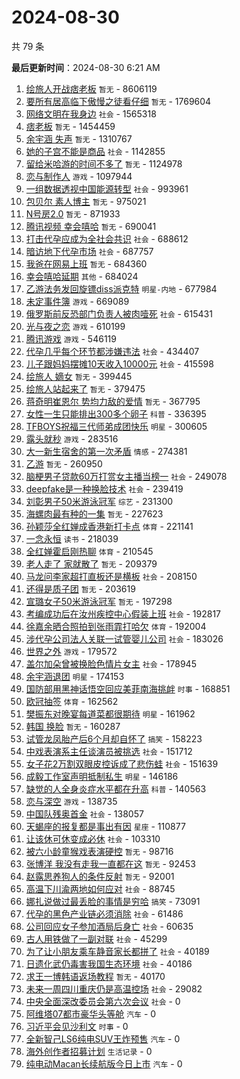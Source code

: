# 2024-08-30

共 79 条


<!-- BEGIN -->

**最后更新时间**：2024-08-30 6:21 AM
1. [绘旅人开战痞老板](https://m.weibo.cn/search?containerid=100103type%3D1%26t%3D10%26q%3D%E7%BB%98%E6%97%85%E4%BA%BA%E5%BC%80%E6%88%98%E7%97%9E%E8%80%81%E6%9D%BF&stream_entry_id=31&isnewpage=1&extparam=seat%3D1%26stream_entry_id%3D31%26pos%3D0%26realpos%3D1%26band_rank%3D1%26lcate%3D5001%26filter_type%3Drealtimehot%26dgr%3D0%26c_type%3D31%26flag%3D4%26q%3D%25E7%25BB%2598%25E6%2597%2585%25E4%25BA%25BA%25E5%25BC%2580%25E6%2588%2598%25E7%2597%259E%25E8%2580%2581%25E6%259D%25BF%26cate%3D5001%26display_time%3D1724948842%26pre_seqid%3D172494884241402664945) `暂无` - 8606119
2. [要所有居高临下傲慢之徒看仔细](https://m.weibo.cn/search?containerid=100103type%3D1%26t%3D10%26q%3D%E8%A6%81%E6%89%80%E6%9C%89%E5%B1%85%E9%AB%98%E4%B8%B4%E4%B8%8B%E5%82%B2%E6%85%A2%E4%B9%8B%E5%BE%92%E7%9C%8B%E4%BB%94%E7%BB%86&stream_entry_id=31&isnewpage=1&extparam=seat%3D1%26stream_entry_id%3D31%26pos%3D1%26realpos%3D2%26band_rank%3D2%26lcate%3D5001%26filter_type%3Drealtimehot%26dgr%3D0%26c_type%3D31%26flag%3D16%26q%3D%25E8%25A6%2581%25E6%2589%2580%25E6%259C%2589%25E5%25B1%2585%25E9%25AB%2598%25E4%25B8%25B4%25E4%25B8%258B%25E5%2582%25B2%25E6%2585%25A2%25E4%25B9%258B%25E5%25BE%2592%25E7%259C%258B%25E4%25BB%2594%25E7%25BB%2586%26cate%3D5001%26display_time%3D1724948842%26pre_seqid%3D172494884241402664945) `暂无` - 1769604
3. [网络文明在我身边](https://m.weibo.cn/search?containerid=100103type%3D1%26t%3D10%26q%3D%23%E7%BD%91%E7%BB%9C%E6%96%87%E6%98%8E%E5%9C%A8%E6%88%91%E8%BA%AB%E8%BE%B9%23&stream_entry_id=31&isnewpage=1&extparam=seat%3D1%26stream_entry_id%3D31%26pos%3D2%26realpos%3D3%26band_rank%3D3%26lcate%3D5001%26filter_type%3Drealtimehot%26dgr%3D0%26c_type%3D31%26flag%3D0%26q%3D%2523%25E7%25BD%2591%25E7%25BB%259C%25E6%2596%2587%25E6%2598%258E%25E5%259C%25A8%25E6%2588%2591%25E8%25BA%25AB%25E8%25BE%25B9%2523%26cate%3D5001%26display_time%3D1724948842%26pre_seqid%3D172494884241402664945) `社会` - 1565318
4. [痞老板](https://m.weibo.cn/search?containerid=100103type%3D1%26t%3D10%26q%3D%E7%97%9E%E8%80%81%E6%9D%BF&stream_entry_id=31&isnewpage=1&extparam=seat%3D1%26stream_entry_id%3D31%26pos%3D3%26realpos%3D4%26band_rank%3D4%26lcate%3D5001%26filter_type%3Drealtimehot%26dgr%3D0%26c_type%3D31%26flag%3D16%26q%3D%25E7%2597%259E%25E8%2580%2581%25E6%259D%25BF%26cate%3D5001%26display_time%3D1724948842%26pre_seqid%3D172494884241402664945) `暂无` - 1454459
5. [余宇涵 失声](https://m.weibo.cn/search?containerid=100103type%3D1%26t%3D10%26q%3D%E4%BD%99%E5%AE%87%E6%B6%B5+%E5%A4%B1%E5%A3%B0&stream_entry_id=31&isnewpage=1&extparam=seat%3D1%26stream_entry_id%3D31%26pos%3D4%26realpos%3D5%26band_rank%3D5%26lcate%3D5001%26filter_type%3Drealtimehot%26dgr%3D0%26c_type%3D31%26flag%3D1%26q%3D%25E4%25BD%2599%25E5%25AE%2587%25E6%25B6%25B5%2520%25E5%25A4%25B1%25E5%25A3%25B0%26cate%3D5001%26display_time%3D1724948842%26pre_seqid%3D172494884241402664945) `暂无` - 1310767
6. [她的子宫不能是商品](https://m.weibo.cn/search?containerid=100103type%3D1%26t%3D10%26q%3D%23%E5%A5%B9%E7%9A%84%E5%AD%90%E5%AE%AB%E4%B8%8D%E8%83%BD%E6%98%AF%E5%95%86%E5%93%81%23&stream_entry_id=31&isnewpage=1&extparam=seat%3D1%26stream_entry_id%3D31%26pos%3D5%26realpos%3D6%26band_rank%3D6%26lcate%3D5001%26filter_type%3Drealtimehot%26dgr%3D0%26c_type%3D31%26flag%3D1%26q%3D%2523%25E5%25A5%25B9%25E7%259A%2584%25E5%25AD%2590%25E5%25AE%25AB%25E4%25B8%258D%25E8%2583%25BD%25E6%2598%25AF%25E5%2595%2586%25E5%2593%2581%2523%26cate%3D5001%26display_time%3D1724948842%26pre_seqid%3D172494884241402664945) `社会` - 1142855
7. [留给米哈游的时间不多了](https://m.weibo.cn/search?containerid=100103type%3D1%26t%3D10%26q%3D%E7%95%99%E7%BB%99%E7%B1%B3%E5%93%88%E6%B8%B8%E7%9A%84%E6%97%B6%E9%97%B4%E4%B8%8D%E5%A4%9A%E4%BA%86&stream_entry_id=31&isnewpage=1&extparam=seat%3D1%26stream_entry_id%3D31%26pos%3D12%26realpos%3D12%26band_rank%3D12%26lcate%3D5001%26filter_type%3Drealtimehot%26dgr%3D0%26c_type%3D31%26flag%3D1%26q%3D%25E7%2595%2599%25E7%25BB%2599%25E7%25B1%25B3%25E5%2593%2588%25E6%25B8%25B8%25E7%259A%2584%25E6%2597%25B6%25E9%2597%25B4%25E4%25B8%258D%25E5%25A4%259A%25E4%25BA%2586%26cate%3D5001%26display_time%3D1724948842%26pre_seqid%3D172494884241402664945) `暂无` - 1124978
8. [恋与制作人](https://m.weibo.cn/search?containerid=100103type%3D1%26t%3D10%26q%3D%E6%81%8B%E4%B8%8E%E5%88%B6%E4%BD%9C%E4%BA%BA&stream_entry_id=31&isnewpage=1&extparam=seat%3D1%26stream_entry_id%3D31%26pos%3D7%26realpos%3D7%26band_rank%3D7%26lcate%3D5001%26filter_type%3Drealtimehot%26dgr%3D0%26c_type%3D31%26flag%3D0%26q%3D%25E6%2581%258B%25E4%25B8%258E%25E5%2588%25B6%25E4%25BD%259C%25E4%25BA%25BA%26cate%3D5001%26display_time%3D1724948842%26pre_seqid%3D172494884241402664945) `游戏` - 1097944
9. [一组数据透视中国能源转型](https://m.weibo.cn/search?containerid=100103type%3D1%26t%3D10%26q%3D%23%E4%B8%80%E7%BB%84%E6%95%B0%E6%8D%AE%E9%80%8F%E8%A7%86%E4%B8%AD%E5%9B%BD%E8%83%BD%E6%BA%90%E8%BD%AC%E5%9E%8B%23&stream_entry_id=31&isnewpage=1&extparam=seat%3D1%26pos%3D2%26dgr%3D0%26q%3D%2523%25E4%25B8%2580%25E7%25BB%2584%25E6%2595%25B0%25E6%258D%25AE%25E9%2580%258F%25E8%25A7%2586%25E4%25B8%25AD%25E5%259B%25BD%25E8%2583%25BD%25E6%25BA%2590%25E8%25BD%25AC%25E5%259E%258B%2523%26flag%3D0%26stream_entry_id%3D31%26band_rank%3D3%26cate%3D5001%26realpos%3D3%26lcate%3D5001%26c_type%3D31%26filter_type%3Drealtimehot%26display_time%3D1724951945%26pre_seqid%3D17249519450780065927) `社会` - 993961
10. [包贝尔 素人博主](https://m.weibo.cn/search?containerid=100103type%3D1%26t%3D10%26q%3D%E5%8C%85%E8%B4%9D%E5%B0%94+%E7%B4%A0%E4%BA%BA%E5%8D%9A%E4%B8%BB&stream_entry_id=31&isnewpage=1&extparam=seat%3D1%26stream_entry_id%3D31%26pos%3D8%26realpos%3D8%26band_rank%3D8%26lcate%3D5001%26filter_type%3Drealtimehot%26dgr%3D0%26c_type%3D31%26flag%3D1%26q%3D%25E5%258C%2585%25E8%25B4%259D%25E5%25B0%2594%2520%25E7%25B4%25A0%25E4%25BA%25BA%25E5%258D%259A%25E4%25B8%25BB%26cate%3D5001%26display_time%3D1724948842%26pre_seqid%3D172494884241402664945) `暂无` - 975021
11. [N号房2.0](https://m.weibo.cn/search?containerid=100103type%3D1%26t%3D10%26q%3DN%E5%8F%B7%E6%88%BF2.0&stream_entry_id=31&isnewpage=1&extparam=seat%3D1%26stream_entry_id%3D31%26pos%3D26%26realpos%3D26%26band_rank%3D26%26lcate%3D5001%26filter_type%3Drealtimehot%26dgr%3D0%26c_type%3D31%26flag%3D1%26q%3DN%25E5%258F%25B7%25E6%2588%25BF2.0%26cate%3D5001%26display_time%3D1724948842%26pre_seqid%3D172494884241402664945) `暂无` - 871933
12. [腾讯视频 幸会嘻哈](https://m.weibo.cn/search?containerid=100103type%3D1%26t%3D10%26q%3D%E8%85%BE%E8%AE%AF%E8%A7%86%E9%A2%91+%E5%B9%B8%E4%BC%9A%E5%98%BB%E5%93%88&stream_entry_id=31&isnewpage=1&extparam=seat%3D1%26stream_entry_id%3D31%26pos%3D9%26realpos%3D9%26band_rank%3D9%26lcate%3D5001%26filter_type%3Drealtimehot%26dgr%3D0%26c_type%3D31%26flag%3D1%26q%3D%25E8%2585%25BE%25E8%25AE%25AF%25E8%25A7%2586%25E9%25A2%2591%2520%25E5%25B9%25B8%25E4%25BC%259A%25E5%2598%25BB%25E5%2593%2588%26cate%3D5001%26display_time%3D1724948842%26pre_seqid%3D172494884241402664945) `暂无` - 690041
13. [打击代孕应成为全社会共识](https://m.weibo.cn/search?containerid=100103type%3D1%26t%3D10%26q%3D%23%E6%89%93%E5%87%BB%E4%BB%A3%E5%AD%95%E5%BA%94%E6%88%90%E4%B8%BA%E5%85%A8%E7%A4%BE%E4%BC%9A%E5%85%B1%E8%AF%86%23&stream_entry_id=31&isnewpage=1&extparam=seat%3D1%26stream_entry_id%3D31%26pos%3D10%26realpos%3D10%26band_rank%3D10%26lcate%3D5001%26filter_type%3Drealtimehot%26dgr%3D0%26c_type%3D31%26flag%3D1%26q%3D%2523%25E6%2589%2593%25E5%2587%25BB%25E4%25BB%25A3%25E5%25AD%2595%25E5%25BA%2594%25E6%2588%2590%25E4%25B8%25BA%25E5%2585%25A8%25E7%25A4%25BE%25E4%25BC%259A%25E5%2585%25B1%25E8%25AF%2586%2523%26cate%3D5001%26display_time%3D1724948842%26pre_seqid%3D172494884241402664945) `社会` - 688612
14. [暗访地下代孕市场](https://m.weibo.cn/search?containerid=100103type%3D1%26t%3D10%26q%3D%23%E6%9A%97%E8%AE%BF%E5%9C%B0%E4%B8%8B%E4%BB%A3%E5%AD%95%E5%B8%82%E5%9C%BA%23&stream_entry_id=31&isnewpage=1&extparam=seat%3D1%26stream_entry_id%3D31%26pos%3D11%26realpos%3D11%26band_rank%3D11%26lcate%3D5001%26filter_type%3Drealtimehot%26dgr%3D0%26c_type%3D31%26flag%3D2%26q%3D%2523%25E6%259A%2597%25E8%25AE%25BF%25E5%259C%25B0%25E4%25B8%258B%25E4%25BB%25A3%25E5%25AD%2595%25E5%25B8%2582%25E5%259C%25BA%2523%26cate%3D5001%26display_time%3D1724948842%26pre_seqid%3D172494884241402664945) `社会` - 687757
15. [我爸在网易上班](https://m.weibo.cn/search?containerid=100103type%3D1%26t%3D10%26q%3D%E6%88%91%E7%88%B8%E5%9C%A8%E7%BD%91%E6%98%93%E4%B8%8A%E7%8F%AD&stream_entry_id=31&isnewpage=1&extparam=seat%3D1%26stream_entry_id%3D31%26pos%3D13%26realpos%3D13%26band_rank%3D13%26lcate%3D5001%26filter_type%3Drealtimehot%26dgr%3D0%26c_type%3D31%26flag%3D2%26q%3D%25E6%2588%2591%25E7%2588%25B8%25E5%259C%25A8%25E7%25BD%2591%25E6%2598%2593%25E4%25B8%258A%25E7%258F%25AD%26cate%3D5001%26display_time%3D1724948842%26pre_seqid%3D172494884241402664945) `暂无` - 684360
16. [幸会嘻哈延期](https://m.weibo.cn/search?containerid=100103type%3D1%26t%3D10%26q%3D%23%E5%B9%B8%E4%BC%9A%E5%98%BB%E5%93%88%E5%BB%B6%E6%9C%9F%23&stream_entry_id=31&isnewpage=1&extparam=seat%3D1%26stream_entry_id%3D31%26pos%3D14%26realpos%3D14%26band_rank%3D14%26lcate%3D5001%26filter_type%3Drealtimehot%26dgr%3D0%26c_type%3D31%26flag%3D0%26q%3D%2523%25E5%25B9%25B8%25E4%25BC%259A%25E5%2598%25BB%25E5%2593%2588%25E5%25BB%25B6%25E6%259C%259F%2523%26cate%3D5001%26display_time%3D1724948842%26pre_seqid%3D172494884241402664945) `其他` - 684024
17. [乙游法务发回旋镖diss派克特](https://m.weibo.cn/search?containerid=100103type%3D1%26t%3D10%26q%3D%23%E4%B9%99%E6%B8%B8%E6%B3%95%E5%8A%A1%E5%8F%91%E5%9B%9E%E6%97%8B%E9%95%96diss%E6%B4%BE%E5%85%8B%E7%89%B9%23&stream_entry_id=31&isnewpage=1&extparam=seat%3D1%26stream_entry_id%3D31%26pos%3D15%26realpos%3D15%26band_rank%3D15%26lcate%3D5001%26filter_type%3Drealtimehot%26dgr%3D0%26c_type%3D31%26flag%3D0%26q%3D%2523%25E4%25B9%2599%25E6%25B8%25B8%25E6%25B3%2595%25E5%258A%25A1%25E5%258F%2591%25E5%259B%259E%25E6%2597%258B%25E9%2595%2596diss%25E6%25B4%25BE%25E5%2585%258B%25E7%2589%25B9%2523%26cate%3D5001%26display_time%3D1724948842%26pre_seqid%3D172494884241402664945) `明星-内地` - 677984
18. [未定事件簿](https://m.weibo.cn/search?containerid=100103type%3D1%26t%3D10%26q%3D%E6%9C%AA%E5%AE%9A%E4%BA%8B%E4%BB%B6%E7%B0%BF&stream_entry_id=31&isnewpage=1&extparam=seat%3D1%26stream_entry_id%3D31%26pos%3D16%26realpos%3D16%26band_rank%3D16%26lcate%3D5001%26filter_type%3Drealtimehot%26dgr%3D0%26c_type%3D31%26flag%3D2%26q%3D%25E6%259C%25AA%25E5%25AE%259A%25E4%25BA%258B%25E4%25BB%25B6%25E7%25B0%25BF%26cate%3D5001%26display_time%3D1724948842%26pre_seqid%3D172494884241402664945) `游戏` - 669089
19. [俄罗斯前反恐部门负责人被肉噎死](https://m.weibo.cn/search?containerid=100103type%3D1%26t%3D10%26q%3D%23%E4%BF%84%E7%BD%97%E6%96%AF%E5%89%8D%E5%8F%8D%E6%81%90%E9%83%A8%E9%97%A8%E8%B4%9F%E8%B4%A3%E4%BA%BA%E8%A2%AB%E8%82%89%E5%99%8E%E6%AD%BB%23&stream_entry_id=31&isnewpage=1&extparam=seat%3D1%26stream_entry_id%3D31%26pos%3D17%26realpos%3D17%26band_rank%3D17%26lcate%3D5001%26filter_type%3Drealtimehot%26dgr%3D0%26c_type%3D31%26flag%3D0%26q%3D%2523%25E4%25BF%2584%25E7%25BD%2597%25E6%2596%25AF%25E5%2589%258D%25E5%258F%258D%25E6%2581%2590%25E9%2583%25A8%25E9%2597%25A8%25E8%25B4%259F%25E8%25B4%25A3%25E4%25BA%25BA%25E8%25A2%25AB%25E8%2582%2589%25E5%2599%258E%25E6%25AD%25BB%2523%26cate%3D5001%26display_time%3D1724948842%26pre_seqid%3D172494884241402664945) `社会` - 615431
20. [光与夜之恋](https://m.weibo.cn/search?containerid=100103type%3D1%26t%3D10%26q%3D%23%E5%85%89%E4%B8%8E%E5%A4%9C%E4%B9%8B%E6%81%8B%23&stream_entry_id=31&isnewpage=1&extparam=seat%3D1%26stream_entry_id%3D31%26pos%3D18%26realpos%3D18%26band_rank%3D18%26lcate%3D5001%26filter_type%3Drealtimehot%26dgr%3D0%26c_type%3D31%26flag%3D0%26q%3D%2523%25E5%2585%2589%25E4%25B8%258E%25E5%25A4%259C%25E4%25B9%258B%25E6%2581%258B%2523%26cate%3D5001%26display_time%3D1724948842%26pre_seqid%3D172494884241402664945) `游戏` - 610199
21. [腾讯游戏](https://m.weibo.cn/search?containerid=100103type%3D1%26t%3D10%26q%3D%E8%85%BE%E8%AE%AF%E6%B8%B8%E6%88%8F&stream_entry_id=31&isnewpage=1&extparam=seat%3D1%26stream_entry_id%3D31%26pos%3D19%26realpos%3D19%26band_rank%3D19%26lcate%3D5001%26filter_type%3Drealtimehot%26dgr%3D0%26c_type%3D31%26flag%3D0%26q%3D%25E8%2585%25BE%25E8%25AE%25AF%25E6%25B8%25B8%25E6%2588%258F%26cate%3D5001%26display_time%3D1724948842%26pre_seqid%3D172494884241402664945) `游戏` - 546119
22. [代孕几乎每个环节都涉嫌违法](https://m.weibo.cn/search?containerid=100103type%3D1%26t%3D10%26q%3D%23%E4%BB%A3%E5%AD%95%E5%87%A0%E4%B9%8E%E6%AF%8F%E4%B8%AA%E7%8E%AF%E8%8A%82%E9%83%BD%E6%B6%89%E5%AB%8C%E8%BF%9D%E6%B3%95%23&stream_entry_id=31&isnewpage=1&extparam=seat%3D1%26pos%3D9%26dgr%3D0%26q%3D%2523%25E4%25BB%25A3%25E5%25AD%2595%25E5%2587%25A0%25E4%25B9%258E%25E6%25AF%258F%25E4%25B8%25AA%25E7%258E%25AF%25E8%258A%2582%25E9%2583%25BD%25E6%25B6%2589%25E5%25AB%258C%25E8%25BF%259D%25E6%25B3%2595%2523%26flag%3D1%26stream_entry_id%3D31%26band_rank%3D10%26cate%3D5001%26realpos%3D10%26lcate%3D5001%26c_type%3D31%26filter_type%3Drealtimehot%26display_time%3D1724951945%26pre_seqid%3D17249519450780065927) `社会` - 434407
23. [儿子跟妈妈摆摊10天收入10000元](https://m.weibo.cn/search?containerid=100103type%3D1%26t%3D10%26q%3D%23%E5%84%BF%E5%AD%90%E8%B7%9F%E5%A6%88%E5%A6%88%E6%91%86%E6%91%8A10%E5%A4%A9%E6%94%B6%E5%85%A510000%E5%85%83%23&stream_entry_id=31&isnewpage=1&extparam=seat%3D1%26stream_entry_id%3D31%26pos%3D20%26realpos%3D20%26band_rank%3D20%26lcate%3D5001%26filter_type%3Drealtimehot%26dgr%3D0%26c_type%3D31%26flag%3D0%26q%3D%2523%25E5%2584%25BF%25E5%25AD%2590%25E8%25B7%259F%25E5%25A6%2588%25E5%25A6%2588%25E6%2591%2586%25E6%2591%258A10%25E5%25A4%25A9%25E6%2594%25B6%25E5%2585%25A510000%25E5%2585%2583%2523%26cate%3D5001%26display_time%3D1724948842%26pre_seqid%3D172494884241402664945) `社会` - 415598
24. [绘旅人 嫡女](https://m.weibo.cn/search?containerid=100103type%3D1%26t%3D10%26q%3D%E7%BB%98%E6%97%85%E4%BA%BA+%E5%AB%A1%E5%A5%B3&stream_entry_id=31&isnewpage=1&extparam=seat%3D1%26stream_entry_id%3D31%26pos%3D21%26realpos%3D21%26band_rank%3D21%26lcate%3D5001%26filter_type%3Drealtimehot%26dgr%3D0%26c_type%3D31%26flag%3D0%26q%3D%25E7%25BB%2598%25E6%2597%2585%25E4%25BA%25BA%2520%25E5%25AB%25A1%25E5%25A5%25B3%26cate%3D5001%26display_time%3D1724948842%26pre_seqid%3D172494884241402664945) `暂无` - 399445
25. [绘旅人站起来了](https://m.weibo.cn/search?containerid=100103type%3D1%26t%3D10%26q%3D%E7%BB%98%E6%97%85%E4%BA%BA%E7%AB%99%E8%B5%B7%E6%9D%A5%E4%BA%86&stream_entry_id=31&isnewpage=1&extparam=seat%3D1%26stream_entry_id%3D31%26pos%3D22%26realpos%3D22%26band_rank%3D22%26lcate%3D5001%26filter_type%3Drealtimehot%26dgr%3D0%26c_type%3D31%26flag%3D0%26q%3D%25E7%25BB%2598%25E6%2597%2585%25E4%25BA%25BA%25E7%25AB%2599%25E8%25B5%25B7%25E6%259D%25A5%25E4%25BA%2586%26cate%3D5001%26display_time%3D1724948842%26pre_seqid%3D172494884241402664945) `暂无` - 379475
26. [蒋奇明崔恩尔 势均力敌的爱情](https://m.weibo.cn/search?containerid=100103type%3D1%26t%3D10%26q%3D%E8%92%8B%E5%A5%87%E6%98%8E%E5%B4%94%E6%81%A9%E5%B0%94+%E5%8A%BF%E5%9D%87%E5%8A%9B%E6%95%8C%E7%9A%84%E7%88%B1%E6%83%85&stream_entry_id=31&isnewpage=1&extparam=seat%3D1%26stream_entry_id%3D31%26pos%3D23%26realpos%3D23%26band_rank%3D23%26lcate%3D5001%26filter_type%3Drealtimehot%26dgr%3D0%26c_type%3D31%26flag%3D0%26q%3D%25E8%2592%258B%25E5%25A5%2587%25E6%2598%258E%25E5%25B4%2594%25E6%2581%25A9%25E5%25B0%2594%2520%25E5%258A%25BF%25E5%259D%2587%25E5%258A%259B%25E6%2595%258C%25E7%259A%2584%25E7%2588%25B1%25E6%2583%2585%26cate%3D5001%26display_time%3D1724948842%26pre_seqid%3D172494884241402664945) `暂无` - 367795
27. [女性一生只能排出300多个卵子](https://m.weibo.cn/search?containerid=100103type%3D1%26t%3D10%26q%3D%23%E5%A5%B3%E6%80%A7%E4%B8%80%E7%94%9F%E5%8F%AA%E8%83%BD%E6%8E%92%E5%87%BA300%E5%A4%9A%E4%B8%AA%E5%8D%B5%E5%AD%90%23&stream_entry_id=31&isnewpage=1&extparam=seat%3D1%26stream_entry_id%3D31%26pos%3D24%26realpos%3D24%26band_rank%3D24%26lcate%3D5001%26filter_type%3Drealtimehot%26dgr%3D0%26c_type%3D31%26flag%3D0%26q%3D%2523%25E5%25A5%25B3%25E6%2580%25A7%25E4%25B8%2580%25E7%2594%259F%25E5%258F%25AA%25E8%2583%25BD%25E6%258E%2592%25E5%2587%25BA300%25E5%25A4%259A%25E4%25B8%25AA%25E5%258D%25B5%25E5%25AD%2590%2523%26cate%3D5001%26display_time%3D1724948842%26pre_seqid%3D172494884241402664945) `科普` - 336395
28. [TFBOYS祝福三代师弟成团快乐](https://m.weibo.cn/search?containerid=100103type%3D1%26t%3D10%26q%3D%23TFBOYS%E7%A5%9D%E7%A6%8F%E4%B8%89%E4%BB%A3%E5%B8%88%E5%BC%9F%E6%88%90%E5%9B%A2%E5%BF%AB%E4%B9%90%23&stream_entry_id=31&isnewpage=1&extparam=seat%3D1%26stream_entry_id%3D31%26pos%3D25%26realpos%3D25%26band_rank%3D25%26lcate%3D5001%26filter_type%3Drealtimehot%26dgr%3D0%26c_type%3D31%26flag%3D1%26q%3D%2523TFBOYS%25E7%25A5%259D%25E7%25A6%258F%25E4%25B8%2589%25E4%25BB%25A3%25E5%25B8%2588%25E5%25BC%259F%25E6%2588%2590%25E5%259B%25A2%25E5%25BF%25AB%25E4%25B9%2590%2523%26cate%3D5001%26display_time%3D1724948842%26pre_seqid%3D172494884241402664945) `明星` - 300605
29. [露头就秒](https://m.weibo.cn/search?containerid=100103type%3D1%26t%3D10%26q%3D%E9%9C%B2%E5%A4%B4%E5%B0%B1%E7%A7%92&stream_entry_id=31&isnewpage=1&extparam=seat%3D1%26cate%3D5001%26realpos%3D23%26flag%3D1%26stream_entry_id%3D31%26band_rank%3D23%26pos%3D23%26q%3D%25E9%259C%25B2%25E5%25A4%25B4%25E5%25B0%25B1%25E7%25A7%2592%26dgr%3D0%26filter_type%3Drealtimehot%26c_type%3D31%26lcate%3D5001%26display_time%3D1724956155%26pre_seqid%3D17249561558970775767) `游戏` - 283516
30. [大一新生宿舍的第一次矛盾](https://m.weibo.cn/search?containerid=100103type%3D1%26t%3D10%26q%3D%23%E5%A4%A7%E4%B8%80%E6%96%B0%E7%94%9F%E5%AE%BF%E8%88%8D%E7%9A%84%E7%AC%AC%E4%B8%80%E6%AC%A1%E7%9F%9B%E7%9B%BE%23&stream_entry_id=31&isnewpage=1&extparam=seat%3D1%26stream_entry_id%3D31%26pos%3D27%26realpos%3D27%26band_rank%3D27%26lcate%3D5001%26filter_type%3Drealtimehot%26dgr%3D0%26c_type%3D31%26flag%3D1%26q%3D%2523%25E5%25A4%25A7%25E4%25B8%2580%25E6%2596%25B0%25E7%2594%259F%25E5%25AE%25BF%25E8%2588%258D%25E7%259A%2584%25E7%25AC%25AC%25E4%25B8%2580%25E6%25AC%25A1%25E7%259F%259B%25E7%259B%25BE%2523%26cate%3D5001%26display_time%3D1724948842%26pre_seqid%3D172494884241402664945) `情感` - 274381
31. [乙游](https://m.weibo.cn/search?containerid=100103type%3D1%26t%3D10%26q%3D%E4%B9%99%E6%B8%B8&stream_entry_id=31&isnewpage=1&extparam=seat%3D1%26stream_entry_id%3D31%26pos%3D28%26realpos%3D28%26band_rank%3D28%26lcate%3D5001%26filter_type%3Drealtimehot%26dgr%3D0%26c_type%3D31%26flag%3D0%26q%3D%25E4%25B9%2599%25E6%25B8%25B8%26cate%3D5001%26display_time%3D1724948842%26pre_seqid%3D172494884241402664945) `暂无` - 260950
32. [脑梗男子贷款60万打赏女主播当榜一](https://m.weibo.cn/search?containerid=100103type%3D1%26t%3D10%26q%3D%23%E8%84%91%E6%A2%97%E7%94%B7%E5%AD%90%E8%B4%B7%E6%AC%BE60%E4%B8%87%E6%89%93%E8%B5%8F%E5%A5%B3%E4%B8%BB%E6%92%AD%E5%BD%93%E6%A6%9C%E4%B8%80%23&stream_entry_id=31&isnewpage=1&extparam=seat%3D1%26stream_entry_id%3D31%26pos%3D29%26realpos%3D29%26band_rank%3D29%26lcate%3D5001%26filter_type%3Drealtimehot%26dgr%3D0%26c_type%3D31%26flag%3D0%26q%3D%2523%25E8%2584%2591%25E6%25A2%2597%25E7%2594%25B7%25E5%25AD%2590%25E8%25B4%25B7%25E6%25AC%25BE60%25E4%25B8%2587%25E6%2589%2593%25E8%25B5%258F%25E5%25A5%25B3%25E4%25B8%25BB%25E6%2592%25AD%25E5%25BD%2593%25E6%25A6%259C%25E4%25B8%2580%2523%26cate%3D5001%26display_time%3D1724948842%26pre_seqid%3D172494884241402664945) `社会` - 249078
33. [deepfake是一种换脸技术](https://m.weibo.cn/search?containerid=100103type%3D1%26t%3D10%26q%3D%23deepfake%E6%98%AF%E4%B8%80%E7%A7%8D%E6%8D%A2%E8%84%B8%E6%8A%80%E6%9C%AF%23&stream_entry_id=31&isnewpage=1&extparam=seat%3D1%26cate%3D5001%26realpos%3D10%26flag%3D1%26stream_entry_id%3D31%26band_rank%3D10%26pos%3D10%26q%3D%2523deepfake%25E6%2598%25AF%25E4%25B8%2580%25E7%25A7%258D%25E6%258D%25A2%25E8%2584%25B8%25E6%258A%2580%25E6%259C%25AF%2523%26dgr%3D0%26filter_type%3Drealtimehot%26c_type%3D31%26lcate%3D5001%26display_time%3D1724956155%26pre_seqid%3D17249561558970775767) `社会` - 239419
34. [刘彰男子50米游泳冠军](https://m.weibo.cn/search?containerid=100103type%3D1%26t%3D10%26q%3D%23%E5%88%98%E5%BD%B0%E7%94%B7%E5%AD%9050%E7%B1%B3%E6%B8%B8%E6%B3%B3%E5%86%A0%E5%86%9B%23&stream_entry_id=31&isnewpage=1&extparam=seat%3D1%26stream_entry_id%3D31%26pos%3D30%26realpos%3D30%26band_rank%3D30%26lcate%3D5001%26filter_type%3Drealtimehot%26dgr%3D0%26c_type%3D31%26flag%3D1%26q%3D%2523%25E5%2588%2598%25E5%25BD%25B0%25E7%2594%25B7%25E5%25AD%259050%25E7%25B1%25B3%25E6%25B8%25B8%25E6%25B3%25B3%25E5%2586%25A0%25E5%2586%259B%2523%26cate%3D5001%26display_time%3D1724948842%26pre_seqid%3D172494884241402664945) `综艺` - 231300
35. [海螺肉最有种的一集](https://m.weibo.cn/search?containerid=100103type%3D1%26t%3D10%26q%3D%E6%B5%B7%E8%9E%BA%E8%82%89%E6%9C%80%E6%9C%89%E7%A7%8D%E7%9A%84%E4%B8%80%E9%9B%86&stream_entry_id=31&isnewpage=1&extparam=seat%3D1%26stream_entry_id%3D31%26pos%3D31%26realpos%3D31%26band_rank%3D31%26lcate%3D5001%26filter_type%3Drealtimehot%26dgr%3D0%26c_type%3D31%26flag%3D0%26q%3D%25E6%25B5%25B7%25E8%259E%25BA%25E8%2582%2589%25E6%259C%2580%25E6%259C%2589%25E7%25A7%258D%25E7%259A%2584%25E4%25B8%2580%25E9%259B%2586%26cate%3D5001%26display_time%3D1724948842%26pre_seqid%3D172494884241402664945) `暂无` - 227623
36. [孙颖莎全红婵成香港新打卡点](https://m.weibo.cn/search?containerid=100103type%3D1%26t%3D10%26q%3D%23%E5%AD%99%E9%A2%96%E8%8E%8E%E5%85%A8%E7%BA%A2%E5%A9%B5%E6%88%90%E9%A6%99%E6%B8%AF%E6%96%B0%E6%89%93%E5%8D%A1%E7%82%B9%23&stream_entry_id=31&isnewpage=1&extparam=seat%3D1%26stream_entry_id%3D31%26pos%3D32%26realpos%3D32%26band_rank%3D32%26lcate%3D5001%26filter_type%3Drealtimehot%26dgr%3D0%26c_type%3D31%26flag%3D0%26q%3D%2523%25E5%25AD%2599%25E9%25A2%2596%25E8%258E%258E%25E5%2585%25A8%25E7%25BA%25A2%25E5%25A9%25B5%25E6%2588%2590%25E9%25A6%2599%25E6%25B8%25AF%25E6%2596%25B0%25E6%2589%2593%25E5%258D%25A1%25E7%2582%25B9%2523%26cate%3D5001%26display_time%3D1724948842%26pre_seqid%3D172494884241402664945) `体育` - 221141
37. [一念永恒](https://m.weibo.cn/search?containerid=100103type%3D1%26t%3D10%26q%3D%E4%B8%80%E5%BF%B5%E6%B0%B8%E6%81%92&stream_entry_id=31&isnewpage=1&extparam=seat%3D1%26stream_entry_id%3D31%26pos%3D33%26realpos%3D33%26band_rank%3D33%26lcate%3D5001%26filter_type%3Drealtimehot%26dgr%3D0%26c_type%3D31%26flag%3D1%26q%3D%25E4%25B8%2580%25E5%25BF%25B5%25E6%25B0%25B8%25E6%2581%2592%26cate%3D5001%26display_time%3D1724948842%26pre_seqid%3D172494884241402664945) `读书` - 218039
38. [全红婵霍启刚热聊](https://m.weibo.cn/search?containerid=100103type%3D1%26t%3D10%26q%3D%23%E5%85%A8%E7%BA%A2%E5%A9%B5%E9%9C%8D%E5%90%AF%E5%88%9A%E7%83%AD%E8%81%8A%23&stream_entry_id=31&isnewpage=1&extparam=seat%3D1%26stream_entry_id%3D31%26pos%3D34%26realpos%3D34%26band_rank%3D34%26lcate%3D5001%26filter_type%3Drealtimehot%26dgr%3D0%26c_type%3D31%26flag%3D0%26q%3D%2523%25E5%2585%25A8%25E7%25BA%25A2%25E5%25A9%25B5%25E9%259C%258D%25E5%2590%25AF%25E5%2588%259A%25E7%2583%25AD%25E8%2581%258A%2523%26cate%3D5001%26display_time%3D1724948842%26pre_seqid%3D172494884241402664945) `体育` - 210545
39. [老人走了 家就散了](https://m.weibo.cn/search?containerid=100103type%3D1%26t%3D10%26q%3D%E8%80%81%E4%BA%BA%E8%B5%B0%E4%BA%86+%E5%AE%B6%E5%B0%B1%E6%95%A3%E4%BA%86&stream_entry_id=31&isnewpage=1&extparam=seat%3D1%26stream_entry_id%3D31%26pos%3D35%26realpos%3D35%26band_rank%3D35%26lcate%3D5001%26filter_type%3Drealtimehot%26dgr%3D0%26c_type%3D31%26flag%3D0%26q%3D%25E8%2580%2581%25E4%25BA%25BA%25E8%25B5%25B0%25E4%25BA%2586%2520%25E5%25AE%25B6%25E5%25B0%25B1%25E6%2595%25A3%25E4%25BA%2586%26cate%3D5001%26display_time%3D1724948842%26pre_seqid%3D172494884241402664945) `暂无` - 209379
40. [马龙问李家超打直板还是横板](https://m.weibo.cn/search?containerid=100103type%3D1%26t%3D10%26q%3D%E9%A9%AC%E9%BE%99%E9%97%AE%E6%9D%8E%E5%AE%B6%E8%B6%85%E6%89%93%E7%9B%B4%E6%9D%BF%E8%BF%98%E6%98%AF%E6%A8%AA%E6%9D%BF&stream_entry_id=31&isnewpage=1&extparam=seat%3D1%26stream_entry_id%3D31%26pos%3D36%26realpos%3D36%26band_rank%3D36%26lcate%3D5001%26filter_type%3Drealtimehot%26dgr%3D0%26c_type%3D31%26flag%3D1%26q%3D%25E9%25A9%25AC%25E9%25BE%2599%25E9%2597%25AE%25E6%259D%258E%25E5%25AE%25B6%25E8%25B6%2585%25E6%2589%2593%25E7%259B%25B4%25E6%259D%25BF%25E8%25BF%2598%25E6%2598%25AF%25E6%25A8%25AA%25E6%259D%25BF%26cate%3D5001%26display_time%3D1724948842%26pre_seqid%3D172494884241402664945) `社会` - 208150
41. [还得是质子团](https://m.weibo.cn/search?containerid=100103type%3D1%26t%3D10%26q%3D%E8%BF%98%E5%BE%97%E6%98%AF%E8%B4%A8%E5%AD%90%E5%9B%A2&stream_entry_id=31&isnewpage=1&extparam=seat%3D1%26stream_entry_id%3D31%26pos%3D37%26realpos%3D37%26band_rank%3D37%26lcate%3D5001%26filter_type%3Drealtimehot%26dgr%3D0%26c_type%3D31%26flag%3D1%26q%3D%25E8%25BF%2598%25E5%25BE%2597%25E6%2598%25AF%25E8%25B4%25A8%25E5%25AD%2590%25E5%259B%25A2%26cate%3D5001%26display_time%3D1724948842%26pre_seqid%3D172494884241402664945) `暂无` - 203619
42. [宣璐女子50米游泳冠军](https://m.weibo.cn/search?containerid=100103type%3D1%26t%3D10%26q%3D%23%E5%AE%A3%E7%92%90%E5%A5%B3%E5%AD%9050%E7%B1%B3%E6%B8%B8%E6%B3%B3%E5%86%A0%E5%86%9B%23&stream_entry_id=31&isnewpage=1&extparam=seat%3D1%26pos%3D23%26dgr%3D0%26q%3D%2523%25E5%25AE%25A3%25E7%2592%2590%25E5%25A5%25B3%25E5%25AD%259050%25E7%25B1%25B3%25E6%25B8%25B8%25E6%25B3%25B3%25E5%2586%25A0%25E5%2586%259B%2523%26flag%3D1%26stream_entry_id%3D31%26band_rank%3D24%26cate%3D5001%26realpos%3D24%26lcate%3D5001%26c_type%3D31%26filter_type%3Drealtimehot%26display_time%3D1724951945%26pre_seqid%3D17249519450780065927) `暂无` - 197298
43. [考编成功后在汝州疾控中心假装上班](https://m.weibo.cn/search?containerid=100103type%3D1%26t%3D10%26q%3D%23%E8%80%83%E7%BC%96%E6%88%90%E5%8A%9F%E5%90%8E%E5%9C%A8%E6%B1%9D%E5%B7%9E%E7%96%BE%E6%8E%A7%E4%B8%AD%E5%BF%83%E5%81%87%E8%A3%85%E4%B8%8A%E7%8F%AD%23&stream_entry_id=31&isnewpage=1&extparam=seat%3D1%26stream_entry_id%3D31%26pos%3D38%26realpos%3D38%26band_rank%3D38%26lcate%3D5001%26filter_type%3Drealtimehot%26dgr%3D0%26c_type%3D31%26flag%3D0%26q%3D%2523%25E8%2580%2583%25E7%25BC%2596%25E6%2588%2590%25E5%258A%259F%25E5%2590%258E%25E5%259C%25A8%25E6%25B1%259D%25E5%25B7%259E%25E7%2596%25BE%25E6%258E%25A7%25E4%25B8%25AD%25E5%25BF%2583%25E5%2581%2587%25E8%25A3%2585%25E4%25B8%258A%25E7%258F%25AD%2523%26cate%3D5001%26display_time%3D1724948842%26pre_seqid%3D172494884241402664945) `社会` - 192817
44. [徐嘉余晒合照拍到张雨霏打哈欠](https://m.weibo.cn/search?containerid=100103type%3D1%26t%3D10%26q%3D%23%E5%BE%90%E5%98%89%E4%BD%99%E6%99%92%E5%90%88%E7%85%A7%E6%8B%8D%E5%88%B0%E5%BC%A0%E9%9B%A8%E9%9C%8F%E6%89%93%E5%93%88%E6%AC%A0%23&stream_entry_id=31&isnewpage=1&extparam=seat%3D1%26stream_entry_id%3D31%26pos%3D39%26realpos%3D39%26band_rank%3D39%26lcate%3D5001%26filter_type%3Drealtimehot%26dgr%3D0%26c_type%3D31%26flag%3D1%26q%3D%2523%25E5%25BE%2590%25E5%2598%2589%25E4%25BD%2599%25E6%2599%2592%25E5%2590%2588%25E7%2585%25A7%25E6%258B%258D%25E5%2588%25B0%25E5%25BC%25A0%25E9%259B%25A8%25E9%259C%258F%25E6%2589%2593%25E5%2593%2588%25E6%25AC%25A0%2523%26cate%3D5001%26display_time%3D1724948842%26pre_seqid%3D172494884241402664945) `体育` - 192004
45. [涉代孕公司法人关联一试管婴儿公司](https://m.weibo.cn/search?containerid=100103type%3D1%26t%3D10%26q%3D%23%E6%B6%89%E4%BB%A3%E5%AD%95%E5%85%AC%E5%8F%B8%E6%B3%95%E4%BA%BA%E5%85%B3%E8%81%94%E4%B8%80%E8%AF%95%E7%AE%A1%E5%A9%B4%E5%84%BF%E5%85%AC%E5%8F%B8%23&stream_entry_id=31&isnewpage=1&extparam=seat%3D1%26cate%3D5001%26realpos%3D14%26flag%3D1%26stream_entry_id%3D31%26band_rank%3D14%26pos%3D14%26q%3D%2523%25E6%25B6%2589%25E4%25BB%25A3%25E5%25AD%2595%25E5%2585%25AC%25E5%258F%25B8%25E6%25B3%2595%25E4%25BA%25BA%25E5%2585%25B3%25E8%2581%2594%25E4%25B8%2580%25E8%25AF%2595%25E7%25AE%25A1%25E5%25A9%25B4%25E5%2584%25BF%25E5%2585%25AC%25E5%258F%25B8%2523%26dgr%3D0%26filter_type%3Drealtimehot%26c_type%3D31%26lcate%3D5001%26display_time%3D1724956155%26pre_seqid%3D17249561558970775767) `社会` - 183026
46. [世界之外](https://m.weibo.cn/search?containerid=100103type%3D1%26t%3D10%26q%3D%E4%B8%96%E7%95%8C%E4%B9%8B%E5%A4%96&stream_entry_id=31&isnewpage=1&extparam=seat%3D1%26stream_entry_id%3D31%26pos%3D40%26realpos%3D40%26band_rank%3D40%26lcate%3D5001%26filter_type%3Drealtimehot%26dgr%3D0%26c_type%3D31%26flag%3D0%26q%3D%25E4%25B8%2596%25E7%2595%258C%25E4%25B9%258B%25E5%25A4%2596%26cate%3D5001%26display_time%3D1724948842%26pre_seqid%3D172494884241402664945) `游戏` - 179572
47. [盖尔加朵曾被换脸色情片女主](https://m.weibo.cn/search?containerid=100103type%3D1%26t%3D10%26q%3D%23%E7%9B%96%E5%B0%94%E5%8A%A0%E6%9C%B5%E6%9B%BE%E8%A2%AB%E6%8D%A2%E8%84%B8%E8%89%B2%E6%83%85%E7%89%87%E5%A5%B3%E4%B8%BB%23&stream_entry_id=31&isnewpage=1&extparam=seat%3D1%26pos%3D25%26dgr%3D0%26q%3D%2523%25E7%259B%2596%25E5%25B0%2594%25E5%258A%25A0%25E6%259C%25B5%25E6%259B%25BE%25E8%25A2%25AB%25E6%258D%25A2%25E8%2584%25B8%25E8%2589%25B2%25E6%2583%2585%25E7%2589%2587%25E5%25A5%25B3%25E4%25B8%25BB%2523%26flag%3D1%26stream_entry_id%3D31%26band_rank%3D26%26cate%3D5001%26realpos%3D26%26lcate%3D5001%26c_type%3D31%26filter_type%3Drealtimehot%26display_time%3D1724951945%26pre_seqid%3D17249519450780065927) `社会` - 178945
48. [余宇涵退团](https://m.weibo.cn/search?containerid=100103type%3D1%26t%3D10%26q%3D%23%E4%BD%99%E5%AE%87%E6%B6%B5%E9%80%80%E5%9B%A2%23&stream_entry_id=31&isnewpage=1&extparam=seat%3D1%26stream_entry_id%3D31%26pos%3D41%26realpos%3D41%26band_rank%3D41%26lcate%3D5001%26filter_type%3Drealtimehot%26dgr%3D0%26c_type%3D31%26flag%3D0%26q%3D%2523%25E4%25BD%2599%25E5%25AE%2587%25E6%25B6%25B5%25E9%2580%2580%25E5%259B%25A2%2523%26cate%3D5001%26display_time%3D1724948842%26pre_seqid%3D172494884241402664945) `明星` - 174153
49. [国防部用黑神话悟空回应美菲南海挑衅](https://m.weibo.cn/search?containerid=100103type%3D1%26t%3D10%26q%3D%23%E5%9B%BD%E9%98%B2%E9%83%A8%E7%94%A8%E9%BB%91%E7%A5%9E%E8%AF%9D%E6%82%9F%E7%A9%BA%E5%9B%9E%E5%BA%94%E7%BE%8E%E8%8F%B2%E5%8D%97%E6%B5%B7%E6%8C%91%E8%A1%85%23&stream_entry_id=31&isnewpage=1&extparam=seat%3D1%26stream_entry_id%3D31%26pos%3D42%26realpos%3D42%26band_rank%3D42%26lcate%3D5001%26filter_type%3Drealtimehot%26dgr%3D0%26c_type%3D31%26flag%3D0%26q%3D%2523%25E5%259B%25BD%25E9%2598%25B2%25E9%2583%25A8%25E7%2594%25A8%25E9%25BB%2591%25E7%25A5%259E%25E8%25AF%259D%25E6%2582%259F%25E7%25A9%25BA%25E5%259B%259E%25E5%25BA%2594%25E7%25BE%258E%25E8%258F%25B2%25E5%258D%2597%25E6%25B5%25B7%25E6%258C%2591%25E8%25A1%2585%2523%26cate%3D5001%26display_time%3D1724948842%26pre_seqid%3D172494884241402664945) `时事` - 168851
50. [欧冠抽签](https://m.weibo.cn/search?containerid=100103type%3D1%26t%3D10%26q%3D%23%E6%AC%A7%E5%86%A0%E6%8A%BD%E7%AD%BE%23&stream_entry_id=31&isnewpage=1&extparam=seat%3D1%26pos%3D28%26dgr%3D0%26q%3D%2523%25E6%25AC%25A7%25E5%2586%25A0%25E6%258A%25BD%25E7%25AD%25BE%2523%26flag%3D1%26stream_entry_id%3D31%26band_rank%3D29%26cate%3D5001%26realpos%3D29%26lcate%3D5001%26c_type%3D31%26filter_type%3Drealtimehot%26display_time%3D1724951945%26pre_seqid%3D17249519450780065927) `体育` - 162562
51. [樊振东对晚宴每道菜都很期待](https://m.weibo.cn/search?containerid=100103type%3D1%26t%3D10%26q%3D%23%E6%A8%8A%E6%8C%AF%E4%B8%9C%E5%AF%B9%E6%99%9A%E5%AE%B4%E6%AF%8F%E9%81%93%E8%8F%9C%E9%83%BD%E5%BE%88%E6%9C%9F%E5%BE%85%23&stream_entry_id=31&isnewpage=1&extparam=seat%3D1%26stream_entry_id%3D31%26pos%3D43%26realpos%3D43%26band_rank%3D43%26lcate%3D5001%26filter_type%3Drealtimehot%26dgr%3D0%26c_type%3D31%26flag%3D0%26q%3D%2523%25E6%25A8%258A%25E6%258C%25AF%25E4%25B8%259C%25E5%25AF%25B9%25E6%2599%259A%25E5%25AE%25B4%25E6%25AF%258F%25E9%2581%2593%25E8%258F%259C%25E9%2583%25BD%25E5%25BE%2588%25E6%259C%259F%25E5%25BE%2585%2523%26cate%3D5001%26display_time%3D1724948842%26pre_seqid%3D172494884241402664945) `明星` - 161962
52. [韩国 换脸](https://m.weibo.cn/search?containerid=100103type%3D1%26t%3D10%26q%3D%E9%9F%A9%E5%9B%BD+%E6%8D%A2%E8%84%B8&stream_entry_id=31&isnewpage=1&extparam=seat%3D1%26stream_entry_id%3D31%26pos%3D44%26realpos%3D44%26band_rank%3D44%26lcate%3D5001%26filter_type%3Drealtimehot%26dgr%3D0%26c_type%3D31%26flag%3D0%26q%3D%25E9%259F%25A9%25E5%259B%25BD%2520%25E6%258D%25A2%25E8%2584%25B8%26cate%3D5001%26display_time%3D1724948842%26pre_seqid%3D172494884241402664945) `暂无` - 160287
53. [试管龙凤胎产后6个月却自怀了](https://m.weibo.cn/search?containerid=100103type%3D1%26t%3D10%26q%3D%23%E8%AF%95%E7%AE%A1%E9%BE%99%E5%87%A4%E8%83%8E%E4%BA%A7%E5%90%8E6%E4%B8%AA%E6%9C%88%E5%8D%B4%E8%87%AA%E6%80%80%E4%BA%86%23&stream_entry_id=31&isnewpage=1&extparam=seat%3D1%26stream_entry_id%3D31%26pos%3D45%26realpos%3D45%26band_rank%3D45%26lcate%3D5001%26filter_type%3Drealtimehot%26dgr%3D0%26c_type%3D31%26flag%3D0%26q%3D%2523%25E8%25AF%2595%25E7%25AE%25A1%25E9%25BE%2599%25E5%2587%25A4%25E8%2583%258E%25E4%25BA%25A7%25E5%2590%258E6%25E4%25B8%25AA%25E6%259C%2588%25E5%258D%25B4%25E8%2587%25AA%25E6%2580%2580%25E4%25BA%2586%2523%26cate%3D5001%26display_time%3D1724948842%26pre_seqid%3D172494884241402664945) `搞笑` - 158223
54. [中戏表演系主任谈演员被挑选](https://m.weibo.cn/search?containerid=100103type%3D1%26t%3D10%26q%3D%23%E4%B8%AD%E6%88%8F%E8%A1%A8%E6%BC%94%E7%B3%BB%E4%B8%BB%E4%BB%BB%E8%B0%88%E6%BC%94%E5%91%98%E8%A2%AB%E6%8C%91%E9%80%89%23&stream_entry_id=31&isnewpage=1&extparam=seat%3D1%26filter_type%3Drealtimehot%26c_type%3D31%26band_rank%3D10%26cate%3D5001%26stream_entry_id%3D31%26flag%3D1%26dgr%3D0%26q%3D%2523%25E4%25B8%25AD%25E6%2588%258F%25E8%25A1%25A8%25E6%25BC%2594%25E7%25B3%25BB%25E4%25B8%25BB%25E4%25BB%25BB%25E8%25B0%2588%25E6%25BC%2594%25E5%2591%2598%25E8%25A2%25AB%25E6%258C%2591%25E9%2580%2589%2523%26lcate%3D5001%26pos%3D11%26realpos%3D10%26display_time%3D1724959112%26pre_seqid%3D17249591123480226273) `社会` - 151712
55. [女子花2万割双眼皮控诉成了悲伤蛙](https://m.weibo.cn/search?containerid=100103type%3D1%26t%3D10%26q%3D%23%E5%A5%B3%E5%AD%90%E8%8A%B12%E4%B8%87%E5%89%B2%E5%8F%8C%E7%9C%BC%E7%9A%AE%E6%8E%A7%E8%AF%89%E6%88%90%E4%BA%86%E6%82%B2%E4%BC%A4%E8%9B%99%23&stream_entry_id=31&isnewpage=1&extparam=seat%3D1%26stream_entry_id%3D31%26pos%3D46%26realpos%3D46%26band_rank%3D46%26lcate%3D5001%26filter_type%3Drealtimehot%26dgr%3D0%26c_type%3D31%26flag%3D0%26q%3D%2523%25E5%25A5%25B3%25E5%25AD%2590%25E8%258A%25B12%25E4%25B8%2587%25E5%2589%25B2%25E5%258F%258C%25E7%259C%25BC%25E7%259A%25AE%25E6%258E%25A7%25E8%25AF%2589%25E6%2588%2590%25E4%25BA%2586%25E6%2582%25B2%25E4%25BC%25A4%25E8%259B%2599%2523%26cate%3D5001%26display_time%3D1724948842%26pre_seqid%3D172494884241402664945) `社会` - 151639
56. [成毅工作室声明抵制私生](https://m.weibo.cn/search?containerid=100103type%3D1%26t%3D10%26q%3D%23%E6%88%90%E6%AF%85%E5%B7%A5%E4%BD%9C%E5%AE%A4%E5%A3%B0%E6%98%8E%E6%8A%B5%E5%88%B6%E7%A7%81%E7%94%9F%23&stream_entry_id=31&isnewpage=1&extparam=seat%3D1%26stream_entry_id%3D31%26pos%3D47%26realpos%3D47%26band_rank%3D47%26lcate%3D5001%26filter_type%3Drealtimehot%26dgr%3D0%26c_type%3D31%26flag%3D1%26q%3D%2523%25E6%2588%2590%25E6%25AF%2585%25E5%25B7%25A5%25E4%25BD%259C%25E5%25AE%25A4%25E5%25A3%25B0%25E6%2598%258E%25E6%258A%25B5%25E5%2588%25B6%25E7%25A7%2581%25E7%2594%259F%2523%26cate%3D5001%26display_time%3D1724948842%26pre_seqid%3D172494884241402664945) `明星` - 146186
57. [缺觉的人全身炎症水平都在升高](https://m.weibo.cn/search?containerid=100103type%3D1%26t%3D10%26q%3D%23%E7%BC%BA%E8%A7%89%E7%9A%84%E4%BA%BA%E5%85%A8%E8%BA%AB%E7%82%8E%E7%97%87%E6%B0%B4%E5%B9%B3%E9%83%BD%E5%9C%A8%E5%8D%87%E9%AB%98%23&stream_entry_id=31&isnewpage=1&extparam=seat%3D1%26stream_entry_id%3D31%26pos%3D48%26realpos%3D48%26band_rank%3D48%26lcate%3D5001%26filter_type%3Drealtimehot%26dgr%3D0%26c_type%3D31%26flag%3D1%26q%3D%2523%25E7%25BC%25BA%25E8%25A7%2589%25E7%259A%2584%25E4%25BA%25BA%25E5%2585%25A8%25E8%25BA%25AB%25E7%2582%258E%25E7%2597%2587%25E6%25B0%25B4%25E5%25B9%25B3%25E9%2583%25BD%25E5%259C%25A8%25E5%258D%2587%25E9%25AB%2598%2523%26cate%3D5001%26display_time%3D1724948842%26pre_seqid%3D172494884241402664945) `科普` - 140563
58. [恋与深空](https://m.weibo.cn/search?containerid=100103type%3D1%26t%3D10%26q%3D%E6%81%8B%E4%B8%8E%E6%B7%B1%E7%A9%BA&stream_entry_id=31&isnewpage=1&extparam=seat%3D1%26stream_entry_id%3D31%26pos%3D49%26realpos%3D49%26band_rank%3D49%26lcate%3D5001%26filter_type%3Drealtimehot%26dgr%3D0%26c_type%3D31%26flag%3D0%26q%3D%25E6%2581%258B%25E4%25B8%258E%25E6%25B7%25B1%25E7%25A9%25BA%26cate%3D5001%26display_time%3D1724948842%26pre_seqid%3D172494884241402664945) `游戏` - 138735
59. [中国队残奥首金](https://m.weibo.cn/search?containerid=100103type%3D1%26t%3D10%26q%3D%23%E4%B8%AD%E5%9B%BD%E9%98%9F%E6%AE%8B%E5%A5%A5%E9%A6%96%E9%87%91%23&stream_entry_id=31&isnewpage=1&extparam=seat%3D1%26stream_entry_id%3D31%26pos%3D50%26realpos%3D50%26band_rank%3D50%26lcate%3D5001%26filter_type%3Drealtimehot%26dgr%3D0%26c_type%3D31%26flag%3D0%26q%3D%2523%25E4%25B8%25AD%25E5%259B%25BD%25E9%2598%259F%25E6%25AE%258B%25E5%25A5%25A5%25E9%25A6%2596%25E9%2587%2591%2523%26cate%3D5001%26display_time%3D1724948842%26pre_seqid%3D172494884241402664945) `社会` - 138057
60. [天蝎座的报复都是事出有因](https://m.weibo.cn/search?containerid=100103type%3D1%26t%3D10%26q%3D%23%E5%A4%A9%E8%9D%8E%E5%BA%A7%E7%9A%84%E6%8A%A5%E5%A4%8D%E9%83%BD%E6%98%AF%E4%BA%8B%E5%87%BA%E6%9C%89%E5%9B%A0%23&stream_entry_id=31&isnewpage=1&extparam=seat%3D1%26pos%3D42%26dgr%3D0%26q%3D%2523%25E5%25A4%25A9%25E8%259D%258E%25E5%25BA%25A7%25E7%259A%2584%25E6%258A%25A5%25E5%25A4%258D%25E9%2583%25BD%25E6%2598%25AF%25E4%25BA%258B%25E5%2587%25BA%25E6%259C%2589%25E5%259B%25A0%2523%26flag%3D1%26stream_entry_id%3D31%26band_rank%3D43%26cate%3D5001%26realpos%3D43%26lcate%3D5001%26c_type%3D31%26filter_type%3Drealtimehot%26display_time%3D1724951945%26pre_seqid%3D17249519450780065927) `星座` - 110877
61. [让该休可休变成必休](https://m.weibo.cn/search?containerid=100103type%3D1%26t%3D10%26q%3D%23%E8%AE%A9%E8%AF%A5%E4%BC%91%E5%8F%AF%E4%BC%91%E5%8F%98%E6%88%90%E5%BF%85%E4%BC%91%23&stream_entry_id=31&isnewpage=1&extparam=seat%3D1%26stream_entry_id%3D31%26pos%3D10%26realpos%3D10%26band_rank%3D10%26lcate%3D5001%26filter_type%3Drealtimehot%26dgr%3D0%26c_type%3D31%26flag%3D1%26q%3D%2523%25E8%25AE%25A9%25E8%25AF%25A5%25E4%25BC%2591%25E5%258F%25AF%25E4%25BC%2591%25E5%258F%2598%25E6%2588%2590%25E5%25BF%2585%25E4%25BC%2591%2523%26cate%3D5001%26display_time%3D1724970072%26pre_seqid%3D1724970072138017672226) `社会` - 103310
62. [被六小龄童猴戏表演硬控](https://m.weibo.cn/search?containerid=100103type%3D1%26t%3D10%26q%3D%E8%A2%AB%E5%85%AD%E5%B0%8F%E9%BE%84%E7%AB%A5%E7%8C%B4%E6%88%8F%E8%A1%A8%E6%BC%94%E7%A1%AC%E6%8E%A7&stream_entry_id=31&isnewpage=1&extparam=seat%3D1%26pos%3D46%26dgr%3D0%26q%3D%25E8%25A2%25AB%25E5%2585%25AD%25E5%25B0%258F%25E9%25BE%2584%25E7%25AB%25A5%25E7%258C%25B4%25E6%2588%258F%25E8%25A1%25A8%25E6%25BC%2594%25E7%25A1%25AC%25E6%258E%25A7%26flag%3D1%26stream_entry_id%3D31%26band_rank%3D47%26cate%3D5001%26realpos%3D47%26lcate%3D5001%26c_type%3D31%26filter_type%3Drealtimehot%26display_time%3D1724951945%26pre_seqid%3D17249519450780065927) `暂无` - 98716
63. [张博洋 我没有走我一直都在这](https://m.weibo.cn/search?containerid=100103type%3D1%26t%3D10%26q%3D%E5%BC%A0%E5%8D%9A%E6%B4%8B+%E6%88%91%E6%B2%A1%E6%9C%89%E8%B5%B0%E6%88%91%E4%B8%80%E7%9B%B4%E9%83%BD%E5%9C%A8%E8%BF%99&stream_entry_id=31&isnewpage=1&extparam=seat%3D1%26stream_entry_id%3D31%26pos%3D13%26realpos%3D13%26band_rank%3D13%26lcate%3D5001%26filter_type%3Drealtimehot%26dgr%3D0%26c_type%3D31%26flag%3D1%26q%3D%25E5%25BC%25A0%25E5%258D%259A%25E6%25B4%258B%2520%25E6%2588%2591%25E6%25B2%25A1%25E6%259C%2589%25E8%25B5%25B0%25E6%2588%2591%25E4%25B8%2580%25E7%259B%25B4%25E9%2583%25BD%25E5%259C%25A8%25E8%25BF%2599%26cate%3D5001%26display_time%3D1724970072%26pre_seqid%3D1724970072138017672226) `暂无` - 92453
64. [赵露思养狗人的条件反射](https://m.weibo.cn/search?containerid=100103type%3D1%26t%3D10%26q%3D%E8%B5%B5%E9%9C%B2%E6%80%9D%E5%85%BB%E7%8B%97%E4%BA%BA%E7%9A%84%E6%9D%A1%E4%BB%B6%E5%8F%8D%E5%B0%84&stream_entry_id=31&isnewpage=1&extparam=seat%3D1%26pos%3D49%26dgr%3D0%26q%3D%25E8%25B5%25B5%25E9%259C%25B2%25E6%2580%259D%25E5%2585%25BB%25E7%258B%2597%25E4%25BA%25BA%25E7%259A%2584%25E6%259D%25A1%25E4%25BB%25B6%25E5%258F%258D%25E5%25B0%2584%26flag%3D0%26stream_entry_id%3D31%26band_rank%3D50%26cate%3D5001%26realpos%3D50%26lcate%3D5001%26c_type%3D31%26filter_type%3Drealtimehot%26display_time%3D1724951945%26pre_seqid%3D17249519450780065927) `暂无` - 92001
65. [高温下川渝两地如何应对](https://m.weibo.cn/search?containerid=100103type%3D1%26t%3D10%26q%3D%23%E9%AB%98%E6%B8%A9%E4%B8%8B%E5%B7%9D%E6%B8%9D%E4%B8%A4%E5%9C%B0%E5%A6%82%E4%BD%95%E5%BA%94%E5%AF%B9%23&stream_entry_id=31&isnewpage=1&extparam=seat%3D1%26filter_type%3Drealtimehot%26pos%3D9%26lcate%3D5001%26cate%3D5001%26q%3D%2523%25E9%25AB%2598%25E6%25B8%25A9%25E4%25B8%258B%25E5%25B7%259D%25E6%25B8%259D%25E4%25B8%25A4%25E5%259C%25B0%25E5%25A6%2582%25E4%25BD%2595%25E5%25BA%2594%25E5%25AF%25B9%2523%26stream_entry_id%3D31%26flag%3D1%26dgr%3D0%26c_type%3D31%26band_rank%3D10%26realpos%3D10%26display_time%3D1724962974%26pre_seqid%3D17249629740940113893) `社会` - 88745
66. [娜扎说做过最丢脸的事情是穷哈](https://m.weibo.cn/search?containerid=100103type%3D1%26t%3D10%26q%3D%23%E5%A8%9C%E6%89%8E%E8%AF%B4%E5%81%9A%E8%BF%87%E6%9C%80%E4%B8%A2%E8%84%B8%E7%9A%84%E4%BA%8B%E6%83%85%E6%98%AF%E7%A9%B7%E5%93%88%23&stream_entry_id=31&isnewpage=1&extparam=seat%3D1%26cate%3D5001%26realpos%3D33%26flag%3D1%26stream_entry_id%3D31%26band_rank%3D33%26pos%3D33%26q%3D%2523%25E5%25A8%259C%25E6%2589%258E%25E8%25AF%25B4%25E5%2581%259A%25E8%25BF%2587%25E6%259C%2580%25E4%25B8%25A2%25E8%2584%25B8%25E7%259A%2584%25E4%25BA%258B%25E6%2583%2585%25E6%2598%25AF%25E7%25A9%25B7%25E5%2593%2588%2523%26dgr%3D0%26filter_type%3Drealtimehot%26c_type%3D31%26lcate%3D5001%26display_time%3D1724956155%26pre_seqid%3D17249561558970775767) `搞笑` - 73091
67. [代孕的黑色产业链必须消除](https://m.weibo.cn/search?containerid=100103type%3D1%26t%3D10%26q%3D%23%E4%BB%A3%E5%AD%95%E7%9A%84%E9%BB%91%E8%89%B2%E4%BA%A7%E4%B8%9A%E9%93%BE%E5%BF%85%E9%A1%BB%E6%B6%88%E9%99%A4%23&stream_entry_id=31&isnewpage=1&extparam=seat%3D1%26filter_type%3Drealtimehot%26c_type%3D31%26band_rank%3D28%26cate%3D5001%26stream_entry_id%3D31%26flag%3D1%26dgr%3D0%26q%3D%2523%25E4%25BB%25A3%25E5%25AD%2595%25E7%259A%2584%25E9%25BB%2591%25E8%2589%25B2%25E4%25BA%25A7%25E4%25B8%259A%25E9%2593%25BE%25E5%25BF%2585%25E9%25A1%25BB%25E6%25B6%2588%25E9%2599%25A4%2523%26lcate%3D5001%26pos%3D29%26realpos%3D28%26display_time%3D1724959112%26pre_seqid%3D17249591123480226273) `社会` - 61486
68. [公司回应女子参加酒局后身亡](https://m.weibo.cn/search?containerid=100103type%3D1%26t%3D10%26q%3D%23%E5%85%AC%E5%8F%B8%E5%9B%9E%E5%BA%94%E5%A5%B3%E5%AD%90%E5%8F%82%E5%8A%A0%E9%85%92%E5%B1%80%E5%90%8E%E8%BA%AB%E4%BA%A1%23&stream_entry_id=31&isnewpage=1&extparam=seat%3D1%26filter_type%3Drealtimehot%26c_type%3D31%26band_rank%3D31%26cate%3D5001%26stream_entry_id%3D31%26flag%3D1%26dgr%3D0%26q%3D%2523%25E5%2585%25AC%25E5%258F%25B8%25E5%259B%259E%25E5%25BA%2594%25E5%25A5%25B3%25E5%25AD%2590%25E5%258F%2582%25E5%258A%25A0%25E9%2585%2592%25E5%25B1%2580%25E5%2590%258E%25E8%25BA%25AB%25E4%25BA%25A1%2523%26lcate%3D5001%26pos%3D32%26realpos%3D31%26display_time%3D1724959112%26pre_seqid%3D17249591123480226273) `社会` - 60635
69. [古人用铁做了一副对联](https://m.weibo.cn/search?containerid=100103type%3D1%26t%3D10%26q%3D%23%E5%8F%A4%E4%BA%BA%E7%94%A8%E9%93%81%E5%81%9A%E4%BA%86%E4%B8%80%E5%89%AF%E5%AF%B9%E8%81%94%23&stream_entry_id=31&isnewpage=1&extparam=seat%3D1%26filter_type%3Drealtimehot%26pos%3D39%26lcate%3D5001%26cate%3D5001%26q%3D%2523%25E5%258F%25A4%25E4%25BA%25BA%25E7%2594%25A8%25E9%2593%2581%25E5%2581%259A%25E4%25BA%2586%25E4%25B8%2580%25E5%2589%25AF%25E5%25AF%25B9%25E8%2581%2594%2523%26stream_entry_id%3D31%26flag%3D1%26dgr%3D0%26c_type%3D31%26band_rank%3D40%26realpos%3D40%26display_time%3D1724962974%26pre_seqid%3D17249629740940113893) `社会` - 45299
70. [为了让小朋友乘车静音家长都拼了](https://m.weibo.cn/search?containerid=100103type%3D1%26t%3D10%26q%3D%23%E4%B8%BA%E4%BA%86%E8%AE%A9%E5%B0%8F%E6%9C%8B%E5%8F%8B%E4%B9%98%E8%BD%A6%E9%9D%99%E9%9F%B3%E5%AE%B6%E9%95%BF%E9%83%BD%E6%8B%BC%E4%BA%86%23&stream_entry_id=31&isnewpage=1&extparam=seat%3D1%26stream_entry_id%3D31%26pos%3D33%26realpos%3D33%26band_rank%3D33%26lcate%3D5001%26filter_type%3Drealtimehot%26dgr%3D0%26c_type%3D31%26flag%3D32768%26q%3D%2523%25E4%25B8%25BA%25E4%25BA%2586%25E8%25AE%25A9%25E5%25B0%258F%25E6%259C%258B%25E5%258F%258B%25E4%25B9%2598%25E8%25BD%25A6%25E9%259D%2599%25E9%259F%25B3%25E5%25AE%25B6%25E9%2595%25BF%25E9%2583%25BD%25E6%258B%25BC%25E4%25BA%2586%2523%26cate%3D5001%26display_time%3D1724970072%26pre_seqid%3D1724970072138017672226) `社会` - 40189
71. [日遗化武仍毒害我国生态环境](https://m.weibo.cn/search?containerid=100103type%3D1%26t%3D10%26q%3D%23%E6%97%A5%E9%81%97%E5%8C%96%E6%AD%A6%E4%BB%8D%E6%AF%92%E5%AE%B3%E6%88%91%E5%9B%BD%E7%94%9F%E6%80%81%E7%8E%AF%E5%A2%83%23&stream_entry_id=31&isnewpage=1&extparam=seat%3D1%26realpos%3D50%26q%3D%2523%25E6%2597%25A5%25E9%2581%2597%25E5%258C%2596%25E6%25AD%25A6%25E4%25BB%258D%25E6%25AF%2592%25E5%25AE%25B3%25E6%2588%2591%25E5%259B%25BD%25E7%2594%259F%25E6%2580%2581%25E7%258E%25AF%25E5%25A2%2583%2523%26band_rank%3D50%26filter_type%3Drealtimehot%26flag%3D1%26pos%3D50%26cate%3D5001%26lcate%3D5001%26stream_entry_id%3D31%26c_type%3D31%26dgr%3D0%26display_time%3D1724966457%26pre_seqid%3D17249664575380721728) `社会` - 40186
72. [求王一博韩语返场教程](https://m.weibo.cn/search?containerid=100103type%3D1%26t%3D10%26q%3D%E6%B1%82%E7%8E%8B%E4%B8%80%E5%8D%9A%E9%9F%A9%E8%AF%AD%E8%BF%94%E5%9C%BA%E6%95%99%E7%A8%8B&stream_entry_id=31&isnewpage=1&extparam=seat%3D1%26stream_entry_id%3D31%26pos%3D47%26realpos%3D47%26band_rank%3D47%26lcate%3D5001%26filter_type%3Drealtimehot%26dgr%3D0%26c_type%3D31%26flag%3D1%26q%3D%25E6%25B1%2582%25E7%258E%258B%25E4%25B8%2580%25E5%258D%259A%25E9%259F%25A9%25E8%25AF%25AD%25E8%25BF%2594%25E5%259C%25BA%25E6%2595%2599%25E7%25A8%258B%26cate%3D5001%26display_time%3D1724970072%26pre_seqid%3D1724970072138017672226) `暂无` - 40170
73. [未来一周四川重庆仍是高温控场](https://m.weibo.cn/search?containerid=100103type%3D1%26t%3D10%26q%3D%23%E6%9C%AA%E6%9D%A5%E4%B8%80%E5%91%A8%E5%9B%9B%E5%B7%9D%E9%87%8D%E5%BA%86%E4%BB%8D%E6%98%AF%E9%AB%98%E6%B8%A9%E6%8E%A7%E5%9C%BA%23&stream_entry_id=31&isnewpage=1&extparam=seat%3D1%26filter_type%3Drealtimehot%26pos%3D44%26lcate%3D5001%26cate%3D5001%26q%3D%2523%25E6%259C%25AA%25E6%259D%25A5%25E4%25B8%2580%25E5%2591%25A8%25E5%259B%259B%25E5%25B7%259D%25E9%2587%258D%25E5%25BA%2586%25E4%25BB%258D%25E6%2598%25AF%25E9%25AB%2598%25E6%25B8%25A9%25E6%258E%25A7%25E5%259C%25BA%2523%26stream_entry_id%3D31%26flag%3D1%26dgr%3D0%26c_type%3D31%26band_rank%3D45%26realpos%3D45%26display_time%3D1724962974%26pre_seqid%3D17249629740940113893) `社会` - 29082
74. [中央全面深改委员会第六次会议](https://m.weibo.cn/search?containerid=100103type%3D1%26t%3D10%26q%3D%23%E4%B8%AD%E5%A4%AE%E5%85%A8%E9%9D%A2%E6%B7%B1%E6%94%B9%E5%A7%94%E5%91%98%E4%BC%9A%E7%AC%AC%E5%85%AD%E6%AC%A1%E4%BC%9A%E8%AE%AE%23&stream_entry_id=51&isnewpage=1&extparam=seat%3D1%26pos%3D0%26filter_type%3Drealtimehot%26stream_entry_id%3D51%26c_type%3D51%26cate%3D10103%26q%3D%2523%25E4%25B8%25AD%25E5%25A4%25AE%25E5%2585%25A8%25E9%259D%25A2%25E6%25B7%25B1%25E6%2594%25B9%25E5%25A7%2594%25E5%2591%2598%25E4%25BC%259A%25E7%25AC%25AC%25E5%2585%25AD%25E6%25AC%25A1%25E4%25BC%259A%25E8%25AE%25AE%2523%26dgr%3D0%26display_time%3D1724948842%26pre_seqid%3D172494884241402664945) `社会` - 0
75. [阿维塔07都市豪华头等舱](https://m.weibo.cn/search?containerid=100103type%3D1%26t%3D10%26q%3D%23%E9%98%BF%E7%BB%B4%E5%A1%9407%E9%83%BD%E5%B8%82%E8%B1%AA%E5%8D%8E%E5%A4%B4%E7%AD%89%E8%88%B1%23&stream_entry_id=31&isnewpage=1&extparam=seat%3D1%26adid%3D252790%26stream_entry_id%3D31%26pos%3D6%26filter_type%3Drealtimehot%26band_rank%3D7%26lcate%3D5001%26topic_ad%3D1%26is_ad_pos%3D1%26c_type%3D31%26cate%3D5001%26q%3D%2523%25E9%2598%25BF%25E7%25BB%25B4%25E5%25A1%259407%25E9%2583%25BD%25E5%25B8%2582%25E8%25B1%25AA%25E5%258D%258E%25E5%25A4%25B4%25E7%25AD%2589%25E8%2588%25B1%2523%26dgr%3D0%26display_time%3D1724948842%26pre_seqid%3D172494884241402664945) `汽车` - 0
76. [习近平会见沙利文](https://m.weibo.cn/search?containerid=100103type%3D1%26t%3D10%26q%3D%23%E4%B9%A0%E8%BF%91%E5%B9%B3%E4%BC%9A%E8%A7%81%E6%B2%99%E5%88%A9%E6%96%87%23&stream_entry_id=51&isnewpage=1&extparam=seat%3D1%26stream_entry_id%3D51%26pos%3D0%26dgr%3D0%26q%3D%2523%25E4%25B9%25A0%25E8%25BF%2591%25E5%25B9%25B3%25E4%25BC%259A%25E8%25A7%2581%25E6%25B2%2599%25E5%2588%25A9%25E6%2596%2587%2523%26cate%3D10103%26c_type%3D51%26filter_type%3Drealtimehot%26display_time%3D1724951945%26pre_seqid%3D17249519450780065927) `时事` - 0
77. [全新智己LS6纯电SUV王炸预售](https://m.weibo.cn/search?containerid=100103type%3D1%26t%3D10%26q%3D%23%E5%85%A8%E6%96%B0%E6%99%BA%E5%B7%B1LS6%E7%BA%AF%E7%94%B5SUV%E7%8E%8B%E7%82%B8%E9%A2%84%E5%94%AE%23&stream_entry_id=31&isnewpage=1&extparam=seat%3D1%26filter_type%3Drealtimehot%26c_type%3D31%26band_rank%3D4%26cate%3D5001%26is_ad_pos%3D1%26topic_ad%3D1%26stream_entry_id%3D31%26q%3D%2523%25E5%2585%25A8%25E6%2596%25B0%25E6%2599%25BA%25E5%25B7%25B1LS6%25E7%25BA%25AF%25E7%2594%25B5SUV%25E7%258E%258B%25E7%2582%25B8%25E9%25A2%2584%25E5%2594%25AE%2523%26lcate%3D5001%26adid%3D252182%26pos%3D3%26dgr%3D0%26display_time%3D1724959112%26pre_seqid%3D17249591123480226273) `汽车` - 0
78. [海外创作者招募计划](https://m.weibo.cn/search?containerid=100103type%3D1%26t%3D10%26q%3D%23%E6%B5%B7%E5%A4%96%E5%88%9B%E4%BD%9C%E8%80%85%E6%8B%9B%E5%8B%9F%E8%AE%A1%E5%88%92%23&stream_entry_id=31&isnewpage=1&extparam=seat%3D1%26q%3D%2523%25E6%25B5%25B7%25E5%25A4%2596%25E5%2588%259B%25E4%25BD%259C%25E8%2580%2585%25E6%258B%259B%25E5%258B%259F%25E8%25AE%25A1%25E5%2588%2592%2523%26band_rank%3D4%26adid%3D252643%26pos%3D3%26is_ad_pos%3D1%26cate%3D5001%26c_type%3D31%26lcate%3D5001%26stream_entry_id%3D31%26dgr%3D0%26filter_type%3Drealtimehot%26display_time%3D1724966457%26pre_seqid%3D17249664575380721728) `生活记录` - 0
79. [纯电动Macan长续航版今日上市](https://m.weibo.cn/search?containerid=100103type%3D1%26t%3D10%26q%3D%23%E7%BA%AF%E7%94%B5%E5%8A%A8Macan%E9%95%BF%E7%BB%AD%E8%88%AA%E7%89%88%E4%BB%8A%E6%97%A5%E4%B8%8A%E5%B8%82%23&stream_entry_id=31&isnewpage=1&extparam=seat%3D1%26adid%3D252639%26stream_entry_id%3D31%26pos%3D3%26filter_type%3Drealtimehot%26band_rank%3D4%26lcate%3D5001%26topic_ad%3D1%26is_ad_pos%3D1%26c_type%3D31%26cate%3D5001%26q%3D%2523%25E7%25BA%25AF%25E7%2594%25B5%25E5%258A%25A8Macan%25E9%2595%25BF%25E7%25BB%25AD%25E8%2588%25AA%25E7%2589%2588%25E4%25BB%258A%25E6%2597%25A5%25E4%25B8%258A%25E5%25B8%2582%2523%26dgr%3D0%26display_time%3D1724970072%26pre_seqid%3D1724970072138017672226) `汽车` - 0

<!-- END -->

